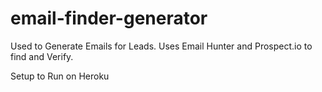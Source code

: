 # email-finder-generator

Used to Generate Emails for Leads. Uses Email Hunter and Prospect.io to find and Verify. 

Setup to Run on Heroku



